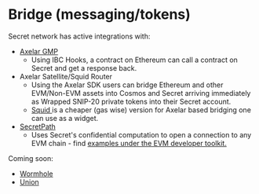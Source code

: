 # Bridge (messaging/tokens)

Secret network has active integrations with:

* [Axelar GMP](https://docs.axelar.dev/dev/general-message-passing/overview)
  * Using IBC Hooks, a contract on Ethereum can call a contract on Secret and get a response back.
* Axelar Satellite/Squid Router
  * Using the Axelar SDK users can bridge Ethereum and other EVM/Non-EVM assets into Cosmos and Secret arriving immediately as Wrapped SNIP-20 private tokens into their Secret account.
  * [Squid ](https://app.squidrouter.com)is a cheaper (gas wise) version for Axelar based bridging one can use as a widget.&#x20;
* [SecretPath](../ethereum-evm-developer-toolkit/basics/cross-chain-messaging/secretpath/)
  * Uses Secret's confidential computation to open a connection to any EVM chain  - find [examples under the EVM developer toolkit.](../ethereum-evm-developer-toolkit/)

Coming soon:

* [Wormhole](https://wormhole.com/)
* [Union](https://union.build/)
